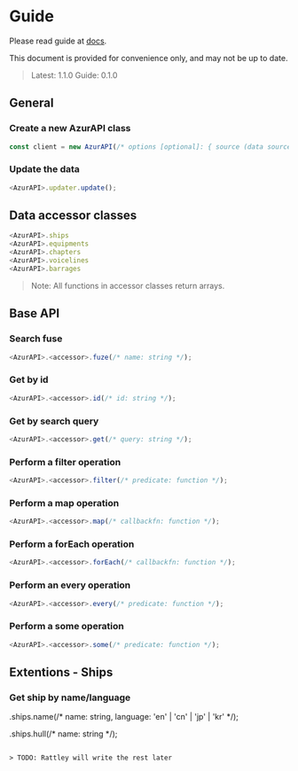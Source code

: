 # Guide

Please read guide at [docs](https://azurapi.github.io/v2/).

This document is provided for convenience only, and may not be up to date.

> Latest: 1.1.0
> Guide: 0.1.0

## General

### Create a new AzurAPI class
```js
const client = new AzurAPI(/* options [optional]: { source (data source) [default = "local"]: "uncached" | "local", autoupdate (fetch new data or not) [default = true]: boolean, rate (rate of fetching new data) [default  = 3600000]: number }  */);
```

### Update the data
```js
<AzurAPI>.updater.update();
```

## Data accessor classes
```js
<AzurAPI>.ships
<AzurAPI>.equipments
<AzurAPI>.chapters
<AzurAPI>.voicelines
<AzurAPI>.barrages
```

> Note: All functions in accessor classes return arrays.

## Base API

### Search fuse
```js
<AzurAPI>.<accessor>.fuze(/* name: string */);
```

### Get by id
```js
<AzurAPI>.<accessor>.id(/* id: string */);
```

### Get by search query
```js
<AzurAPI>.<accessor>.get(/* query: string */);
```

### Perform a filter operation
```js
<AzurAPI>.<accessor>.filter(/* predicate: function */);
```

### Perform a map operation
```js
<AzurAPI>.<accessor>.map(/* callbackfn: function */);
```

### Perform a forEach operation
```js
<AzurAPI>.<accessor>.forEach(/* callbackfn: function */);
```

### Perform an every operation
```js
<AzurAPI>.<accessor>.every(/* predicate: function */);
```

### Perform a some operation
```js
<AzurAPI>.<accessor>.some(/* predicate: function */);
```

## Extentions - Ships

### Get ship by name/language
<AzurApi>.ships.name(/* name: string, language: 'en' | 'cn' | 'jp' | 'kr' */);

<AzurApi>.ships.hull(/* name: string */);
```

> TODO: Rattley will write the rest later